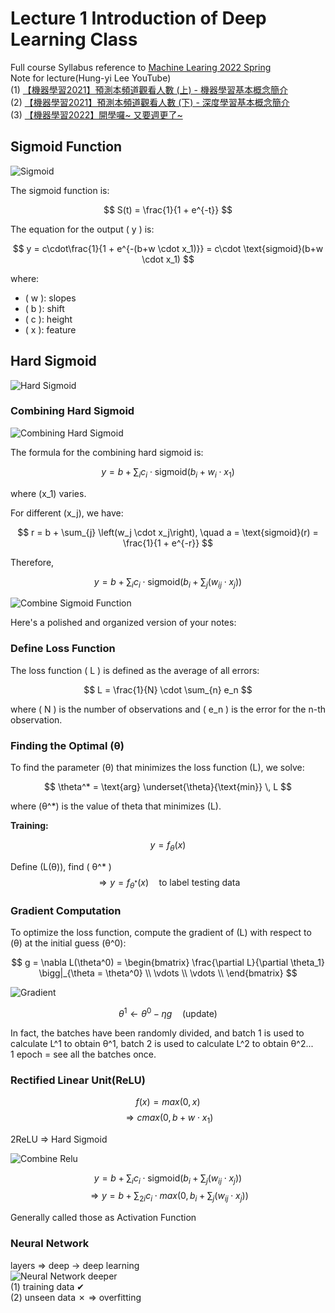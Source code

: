 # Lecture 1 Introduction of Deep Learning Class

Full course Syllabus reference to [Machine Learing 2022 Spring](https://speech.ee.ntu.edu.tw/~hylee/ml/2022-spring.php?fbclid=IwAR2rE3UFymIOeTEoEzyZBhO-5vbpYpyw1Ho_KHO8cmwVd0_f7nI3iYunW4A)  
Note for lecture(Hung-yi Lee YouTube)  
(1) [【機器學習2021】預測本頻道觀看人數 (上) - 機器學習基本概念簡介](https://www.youtube.com/watch?v=Ye018rCVvOo)  
(2) [【機器學習2021】預測本頻道觀看人數 (下) - 深度學習基本概念簡介](https://www.youtube.com/watch?v=bHcJCp2Fyxs)  
(3) [【機器學習2022】開學囉~ 又要週更了~](https://www.youtube.com/watch?v=7XZR0-4uS5s)  

## Sigmoid Function

![Sigmoid](./images/0218/01_sigmoid.png)  

The sigmoid function is:  

$$
S(t) = \frac{1}{1 + e^{-t}}
$$


The equation for the output \( y \) is:

$$
y = c\cdot\frac{1}{1 + e^{-(b+w \cdot x_1)}}
= c\cdot \text{sigmoid}(b+w \cdot x_1)
$$

where:
- \( w \): slopes
- \( b \): shift
- \( c \): height
- \( x \): feature

## Hard Sigmoid

![Hard Sigmoid](./images/0218/02_hard_sigmoid.png)

### Combining Hard Sigmoid

![Combining Hard Sigmoid](./images/0218/03_combine_hard_sigmoid.png)

The formula for the combining hard sigmoid is:

$$
y = b + \sum_{i} c_i \cdot \text{sigmoid}\left(b_i + w_i \cdot x_1\right)
$$

where \(x_1\) varies.

For different \(x_j\), we have:

$$
r = b + \sum_{j} \left(w_j \cdot x_j\right), \quad a = \text{sigmoid}(r) = \frac{1}{1 + e^{-r}}
$$

Therefore,

$$
y = b + \sum_{i} c_i \cdot \text{sigmoid}\left(b_i + \sum_{j} \left(w_{ij} \cdot x_j\right)\right)
$$

![Combine Sigmoid Function](./images/0218/04_combine_sigmoid_function.png)  


Here's a polished and organized version of your notes:


### Define Loss Function

The loss function \( L \) is defined as the average of all errors:

$$
L = \frac{1}{N} \cdot \sum_{n} e_n
$$

where \( N \) is the number of observations and \( e_n \) is the error for the n-th observation.


### Finding the Optimal \(θ\)

To find the parameter \(θ\) that minimizes the loss function \(L\), we solve:

$$
\theta^* = \text{arg} \underset{\theta}{\text{min}} \, L
$$

where \(θ^*\) is the value of theta that minimizes \(L\).


**Training:**

$$
y = f_{\theta}(x)
$$

Define \(L(θ)\), find \( θ^* \)
$$
\Rightarrow y = f_{\theta^*}(x) \quad \text{to label testing data}
$$

### Gradient Computation

To optimize the loss function, compute the gradient of \(L\) with respect to \(θ\) at the initial guess \(θ^0\):

$$
g = \nabla L(\theta^0) = \begin{bmatrix}
\frac{\partial L}{\partial \theta_1} \bigg|_{\theta = \theta^0} \\
\vdots \\
\vdots \\
\end{bmatrix}
$$

![Gradient](./images/0218/05_gradient.png)
<!-- $$
\begin{bmatrix}
\theta_1^1 \\
\theta_2^1 \\
\vdots \\
\end{bmatrix}
\leftarrow
\begin{bmatrix}
\theta_2^0 \\
\theta_1^0 \\
\vdots \\
\end{bmatrix} - 
\begin{bmatrix}
\eta \frac{\partial L}{\partial \theta_1} \bigg|_{\theta = \theta^0} \\
\eta \frac{\partial L}{\partial \theta_2} \bigg|_{\theta = \theta^0} \\
\vdots \\
\end{bmatrix}
$$ -->

$$
\theta^1 \leftarrow \theta^0 - \eta g \quad \text{(update)}
$$

In fact, the batches have been randomly divided, and batch 1 is used to calculate L^1 to obtain θ^1, batch 2 is used to calculate L^2 to obtain θ^2...  
1 epoch = see all the batches once.  

### Rectified Linear Unit(ReLU)
$$
f(x) = max(0, x)
$$
$$
\Rightarrow cmax(0, b + w \cdot x_1)
$$

2ReLU ⇒ Hard Sigmoid

![Combine Relu](./images/0218/06_combine_relu.png)  

$$
y = b + \sum_{i} c_i \cdot \text{sigmoid}\left(b_i + \sum_{j} \left(w_{ij} \cdot x_j\right)\right)
$$
$$
\Rightarrow 
y = b + \sum_{2i} c_i \cdot max\left(0, b_i + \sum_{j} \left(w_{ij} \cdot x_j\right)\right)
$$

Generally called those as Activation Function  

### Neural Network
layers ⇒ deep → deep learning    
![Neural Network](./images/0218/07_neural_network.png)
deeper  
(1) training data ✔  
(2) unseen data ✗ ⇒ overfitting  